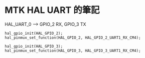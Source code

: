 # MTK HAL UART 的筆記

HAL_UART_0 --> GPIO_2 RX, GPIO_3 TX

	hal_gpio_init(HAL_GPIO_2);
	hal_pinmux_set_function(HAL_GPIO_2, HAL_GPIO_2_UART1_RX_CM4);

	hal_gpio_init(HAL_GPIO_3);
	hal_pinmux_set_function(HAL_GPIO_3, HAL_GPIO_3_UART1_RX_CM4);


